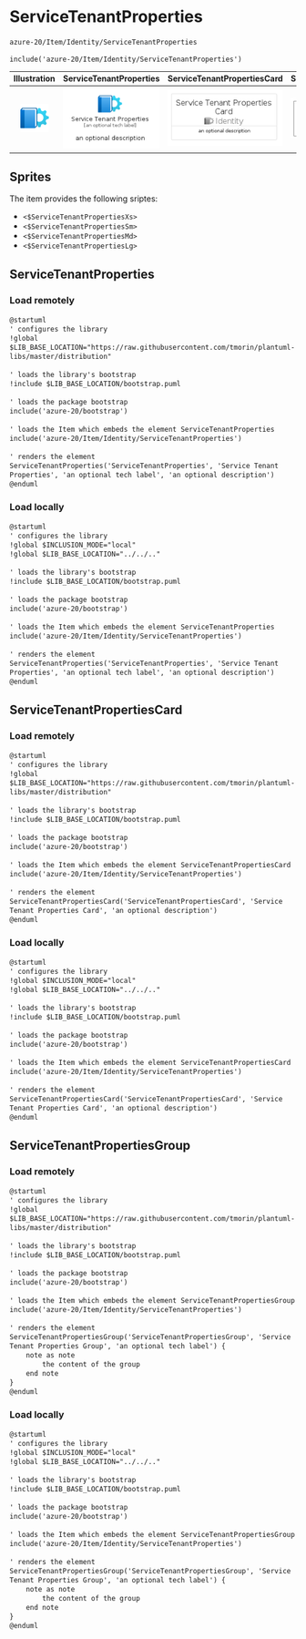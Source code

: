 # ServiceTenantProperties


```text
azure-20/Item/Identity/ServiceTenantProperties
```

```text
include('azure-20/Item/Identity/ServiceTenantProperties')
```



| Illustration | ServiceTenantProperties | ServiceTenantPropertiesCard | ServiceTenantPropertiesGroup |
| :---: | :---: | :---: | :---: |
| ![illustration for Illustration](../../../azure-20/Item/Identity/ServiceTenantProperties.png) | ![illustration for ServiceTenantProperties](../../../azure-20/Item/Identity/ServiceTenantProperties.Local.png) | ![illustration for ServiceTenantPropertiesCard](../../../azure-20/Item/Identity/ServiceTenantPropertiesCard.Local.png) | ![illustration for ServiceTenantPropertiesGroup](../../../azure-20/Item/Identity/ServiceTenantPropertiesGroup.Local.png) |



## Sprites
The item provides the following sriptes:

- `<$ServiceTenantPropertiesXs>`
- `<$ServiceTenantPropertiesSm>`
- `<$ServiceTenantPropertiesMd>`
- `<$ServiceTenantPropertiesLg>`





## ServiceTenantProperties

### Load remotely
```plantuml
@startuml
' configures the library
!global $LIB_BASE_LOCATION="https://raw.githubusercontent.com/tmorin/plantuml-libs/master/distribution"

' loads the library's bootstrap
!include $LIB_BASE_LOCATION/bootstrap.puml

' loads the package bootstrap
include('azure-20/bootstrap')

' loads the Item which embeds the element ServiceTenantProperties
include('azure-20/Item/Identity/ServiceTenantProperties')

' renders the element
ServiceTenantProperties('ServiceTenantProperties', 'Service Tenant Properties', 'an optional tech label', 'an optional description')
@enduml
```

### Load locally
```plantuml
@startuml
' configures the library
!global $INCLUSION_MODE="local"
!global $LIB_BASE_LOCATION="../../.."

' loads the library's bootstrap
!include $LIB_BASE_LOCATION/bootstrap.puml

' loads the package bootstrap
include('azure-20/bootstrap')

' loads the Item which embeds the element ServiceTenantProperties
include('azure-20/Item/Identity/ServiceTenantProperties')

' renders the element
ServiceTenantProperties('ServiceTenantProperties', 'Service Tenant Properties', 'an optional tech label', 'an optional description')
@enduml
```

## ServiceTenantPropertiesCard

### Load remotely
```plantuml
@startuml
' configures the library
!global $LIB_BASE_LOCATION="https://raw.githubusercontent.com/tmorin/plantuml-libs/master/distribution"

' loads the library's bootstrap
!include $LIB_BASE_LOCATION/bootstrap.puml

' loads the package bootstrap
include('azure-20/bootstrap')

' loads the Item which embeds the element ServiceTenantPropertiesCard
include('azure-20/Item/Identity/ServiceTenantProperties')

' renders the element
ServiceTenantPropertiesCard('ServiceTenantPropertiesCard', 'Service Tenant Properties Card', 'an optional description')
@enduml
```

### Load locally
```plantuml
@startuml
' configures the library
!global $INCLUSION_MODE="local"
!global $LIB_BASE_LOCATION="../../.."

' loads the library's bootstrap
!include $LIB_BASE_LOCATION/bootstrap.puml

' loads the package bootstrap
include('azure-20/bootstrap')

' loads the Item which embeds the element ServiceTenantPropertiesCard
include('azure-20/Item/Identity/ServiceTenantProperties')

' renders the element
ServiceTenantPropertiesCard('ServiceTenantPropertiesCard', 'Service Tenant Properties Card', 'an optional description')
@enduml
```

## ServiceTenantPropertiesGroup

### Load remotely
```plantuml
@startuml
' configures the library
!global $LIB_BASE_LOCATION="https://raw.githubusercontent.com/tmorin/plantuml-libs/master/distribution"

' loads the library's bootstrap
!include $LIB_BASE_LOCATION/bootstrap.puml

' loads the package bootstrap
include('azure-20/bootstrap')

' loads the Item which embeds the element ServiceTenantPropertiesGroup
include('azure-20/Item/Identity/ServiceTenantProperties')

' renders the element
ServiceTenantPropertiesGroup('ServiceTenantPropertiesGroup', 'Service Tenant Properties Group', 'an optional tech label') {
    note as note
        the content of the group
    end note
}
@enduml
```

### Load locally
```plantuml
@startuml
' configures the library
!global $INCLUSION_MODE="local"
!global $LIB_BASE_LOCATION="../../.."

' loads the library's bootstrap
!include $LIB_BASE_LOCATION/bootstrap.puml

' loads the package bootstrap
include('azure-20/bootstrap')

' loads the Item which embeds the element ServiceTenantPropertiesGroup
include('azure-20/Item/Identity/ServiceTenantProperties')

' renders the element
ServiceTenantPropertiesGroup('ServiceTenantPropertiesGroup', 'Service Tenant Properties Group', 'an optional tech label') {
    note as note
        the content of the group
    end note
}
@enduml
```

